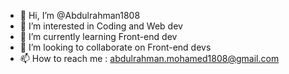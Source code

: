 - 👋 Hi, I’m @Abdulrahman1808
- 👀 I’m interested in Coding and Web dev
- 🌱 I’m currently learning Front-end dev
- 💞️ I’m looking to collaborate on Front-end devs
- 📫 How to reach me : abdulrahman.mohamed1808@gmail.com
<!---
Abdulrahman1808/Abdulrahman1808 is a ✨ special ✨ repository because its `README.md` (this file) appears on your GitHub profile.
You can click the Preview link to take a look at your changes.
--->
